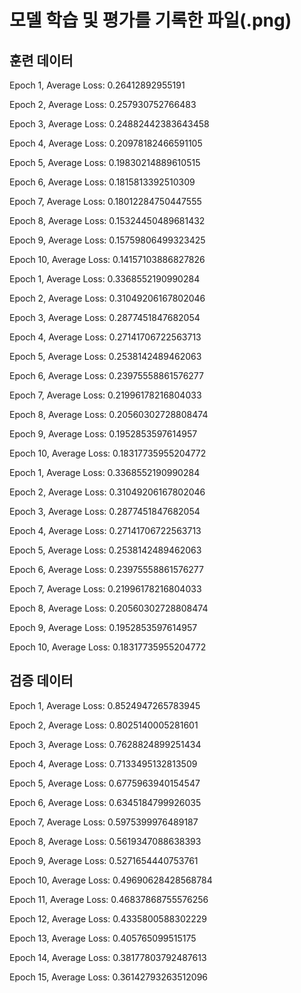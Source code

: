 # 모델 학습 및 평가를 기록한 파일(.png)

## 훈련 데이터 

Epoch 1, Average Loss: 0.26412892955191

Epoch 2, Average Loss: 0.257930752766483

Epoch 3, Average Loss: 0.24882442383643458

Epoch 4, Average Loss: 0.20978182466591105

Epoch 5, Average Loss: 0.19830214889610515

Epoch 6, Average Loss: 0.1815813392510309

Epoch 7, Average Loss: 0.18012284750447555

Epoch 8, Average Loss: 0.15324450489681432

Epoch 9, Average Loss: 0.15759806499323425

Epoch 10, Average Loss: 0.14157103886827826

Epoch 1, Average Loss: 0.3368552190990284

Epoch 2, Average Loss: 0.31049206167802046

Epoch 3, Average Loss: 0.2877451847682054

Epoch 4, Average Loss: 0.27141706722563713

Epoch 5, Average Loss: 0.2538142489462063

Epoch 6, Average Loss: 0.23975558861576277

Epoch 7, Average Loss: 0.21996178216804033

Epoch 8, Average Loss: 0.20560302728808474

Epoch 9, Average Loss: 0.1952853597614957

Epoch 10, Average Loss: 0.18317735955204772

Epoch 1, Average Loss: 0.3368552190990284

Epoch 2, Average Loss: 0.31049206167802046

Epoch 3, Average Loss: 0.2877451847682054

Epoch 4, Average Loss: 0.27141706722563713

Epoch 5, Average Loss: 0.2538142489462063

Epoch 6, Average Loss: 0.23975558861576277

Epoch 7, Average Loss: 0.21996178216804033

Epoch 8, Average Loss: 0.20560302728808474

Epoch 9, Average Loss: 0.1952853597614957

Epoch 10, Average Loss: 0.18317735955204772

## 검증 데이터

Epoch 1, Average Loss: 0.8524947265783945

Epoch 2, Average Loss: 0.8025140005281601

Epoch 3, Average Loss: 0.7628824899251434

Epoch 4, Average Loss: 0.7133495132813509

Epoch 5, Average Loss: 0.6775963940154547

Epoch 6, Average Loss: 0.6345184799926035

Epoch 7, Average Loss: 0.5975399976489187

Epoch 8, Average Loss: 0.5619347088638393

Epoch 9, Average Loss: 0.5271654440753761

Epoch 10, Average Loss: 0.49690628428568784

Epoch 11, Average Loss: 0.46837868755576256

Epoch 12, Average Loss: 0.4335800588302229

Epoch 13, Average Loss: 0.405765099515175

Epoch 14, Average Loss: 0.38177803792487613

Epoch 15, Average Loss: 0.36142793263512096
